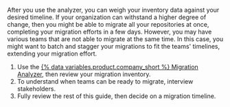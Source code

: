 After you use the analyzer, you can weigh your inventory data against your desired timeline. If your organization can withstand a higher degree of change, then you might be able to migrate all your repositories at once, completing your migration efforts in a few days. However, you may have various teams that are not able to migrate at the same time. In this case, you might want to batch and stagger your migrations to fit the teams' timelines, extending your migration effort.

1. Use the [{% data variables.product.company_short %} Migration Analyzer](https://github.com/github/gh-migration-analyzer), then review your migration inventory.
1. To understand when teams can be ready to migrate, interview stakeholders.
1. Fully review the rest of this guide, then decide on a migration timeline.
